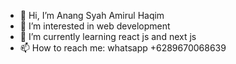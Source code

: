 - 👋 Hi, I’m Anang Syah Amirul Haqim
- 👀 I’m interested in web development
- 🌱 I’m currently learning react js and next js
- 📫 How to reach me: whatsapp +6289670068639

<!---
Anang20/Anang20 is a ✨ special ✨ repository because its `README.md` (this file) appears on your GitHub profile.
You can click the Preview link to take a look at your changes.
--->
